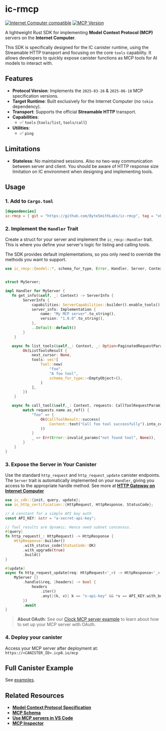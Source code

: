 # ic-rmcp

[![Internet Computer compatible](https://img.shields.io/badge/IC-compatible-blue.svg)](https://internetcomputer.org)
[![MCP Version](https://img.shields.io/badge/MCP%20Spec-2025--03--26-orange.svg)](https://modelcontextprotocol.io)

A lightweight Rust SDK for implementing **Model Context Protocol (MCP)** servers on the **Internet Computer**.

This SDK is specifically designed for the IC canister runtime, using the Streamable HTTP transport and focusing on the core `tools` capability. It allows developers to quickly expose canister functions as MCP tools for AI models to interact with.

## Features

- **Protocol Version**: Implements the `2025-03-26` & `2025-06-18` MCP specification versions.
- **Target Runtime**: Built exclusively for the Internet Computer (no `tokio` dependency).
- **Transport**: Supports the official **Streamable HTTP** transport.
- **Capabilities**:
    - ✅ `tools` (`tools/list`, `tools/call`)
- **Utilities**:
    - ✅ `ping`

## Limitations

- **Stateless**: No maintained sessions. Also no two-way communication between server and client. You should be aware of HTTP response size limitation on IC environment when designing and implementing tools.
## Usage

### 1. Add to `Cargo.toml`

```toml
[dependencies]
ic-rmcp = { git = "https://github.com/ByteSmithLabs/ic-rmcp", tag = "v0.2.0" }

```

### 2. Implement the `Handler` Trait

Create a struct for your server and implement the `ic_rmcp::Handler` trait. This is where you define your server's logic for listing and calling tools.

The SDK provides default implementations, so you only need to override the methods you want to support.

```rust
use ic_rmcp::{model::*, schema_for_type, Error, Handler, Server, Context};


struct MyServer;

impl Handler for MyServer {
   fn get_info(&self, _: Context) -> ServerInfo {
        ServerInfo {
            capabilities: ServerCapabilities::builder().enable_tools().build(),
            server_info: Implementation {
                name: "My MCP server".to_string(),
                version: "1.0.0".to_string(),
            },
            ..Default::default()
        }
    }

   async fn list_tools(&self,_: Context, _: Option<PaginatedRequestParam>) -> Result<ListToolsResult, Error> {
        Ok(ListToolsResult {
            next_cursor: None,
            tools: vec![
                Tool::new(
                    "foo",
                    "A foo tool",
                    schema_for_type::<EmptyObject>(),
                )
            ],
        })
    }

   async fn call_tool(&self,_: Context, requests: CallToolRequestParam) -> Result<CallToolResult, Error> {
        match requests.name.as_ref() {
            "foo" => {
                Ok(CallToolResult::success(
                    Content::text("Call foo tool successfully").into_contents(),
                ))
            }
            _ => Err(Error::invalid_params("not found tool", None)),
        }
    }
}
```

### 3. Expose the Server in Your Canister

Use the standard `http_request` and `http_request_update` canister endpoints. The `Server` trait is automatically implemented on your `Handler`, giving you access to the appropriate handle method. See more at **[HTTP Gateway on Internet Computer](https://internetcomputer.org/docs/building-apps/network-features/using-http/gateways)**

```rust
use ic_cdk::{init, query, update};
use ic_http_certification::{HttpRequest, HttpResponse, StatusCode};

// A constant for a simple API key auth
const API_KEY: &str = "a-secret-api-key";

// Tool results are dynamic. Hence need subnet concensus.
#[query]
fn http_request(_: HttpRequest) -> HttpResponse {
    HttpResponse::builder()
        .with_status_code(StatusCode::OK)
        .with_upgrade(true)
        .build()
}

#[update]
async fn http_request_update(req: HttpRequest<'_>) -> HttpResponse<'_> {
    MyServer {}
        .handle(&req, |headers| -> bool {
            headers
                .iter()
                .any(|(k, v)| k == "x-api-key" && *v == API_KEY.with_borrow(|k| k.clone()))
        })
        .await
}
```
> **About OAuth**: See our [Clock MCP server example](./examples/clock/) to learn about how to set up your MCP server with OAuth. 

### 4. Deploy your canister
Access your MCP server after deployment at: `https://<CANISTER_ID>.icp0.io/mcp`

## Full Canister Example
See [examples](./examples/).

## Related Resources

- **[Model Context Protocol Specification](https://modelcontextprotocol.io)**
- **[MCP Schema](https://github.com/modelcontextprotocol/specification/blob/main/schema/2025-03-26/schema.ts)**
- **[Use MCP servers in VS Code](https://code.visualstudio.com/docs/copilot/chat/mcp-servers)**
- **[MCP Inspector](https://github.com/modelcontextprotocol/inspector)**